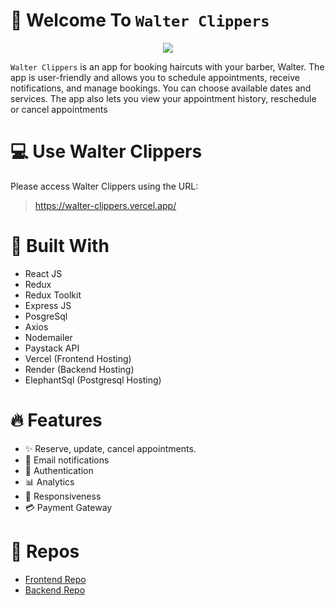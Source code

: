 # 👋 Welcome To  `Walter Clippers`

<p align="center">
    <a href="https://walter-clippers.vercel.app/" target="blank">
        <img src="https://user-images.githubusercontent.com/53101939/230497899-96846dda-5038-4425-ab39-f2ce07572fed.jpeg" />
    </a>
</p>

`Walter Clippers` is an app for booking haircuts with your barber, Walter. The app is user-friendly and allows you to schedule appointments, receive notifications, and manage bookings. You can choose available dates and services. The app also lets you view your appointment history, reschedule or cancel appointments

# 💻 Use Walter Clippers
Please access Walter Clippers using the URL:

> https://walter-clippers.vercel.app/

# 🚀 Built With
- React JS
- Redux 
- Redux Toolkit
- Express JS 
- PosgreSql
- Axios
- Nodemailer
- Paystack API
- Vercel (Frontend Hosting)
- Render (Backend Hosting)
- ElephantSql (Postgresql Hosting)

# 🔥 Features
 - ✨ Reserve, update, cancel appointments.
 - 📢 Email notifications
 - 🔑 Authentication
 - 📊 Analytics
 - 📱  Responsiveness
 - 💳 Payment Gateway
 

# 🧱 Repos
- [Frontend Repo](https://github.com/jakusha/cutzy-razors/tree/main/frontend2)
- [Backend Repo](https://github.com/jakusha/cutzy-razors/tree/main/backend)
